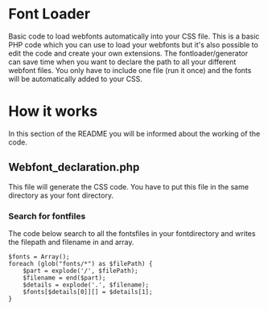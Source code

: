 # Font Loader
Basic code to load webfonts automatically into your CSS file. This is a basic PHP code which you can use to load your webfonts but it's also possible to edit the code and create your own extensions. The fontloader/generator can save time when you want to declare the path to all your different webfont files. You only have to include one file (run it once) and the fonts will be automatically added to your CSS.

# How it works
In this section of the README you will be informed about the working of the code.

<h2> Webfont_declaration.php </h2>
This file will generate the CSS code. You have to put this file in the same directory as your font directory. 
<h3> Search for fontfiles </h3>

The code below search to all the fontsfiles in your fontdirectory and writes the filepath and filename in and array.  
```
$fonts = Array();
foreach (glob("fonts/*") as $filePath) {
	$part = explode('/', $filePath);
    $filename = end($part);
    $details = explode('.', $filename);
    $fonts[$details[0]][] = $details[1];
}
```








